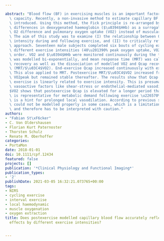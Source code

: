 ---
abstract: "Blood flow (BF) in exercising muscles is an important factor for exercise\
  \ capacity. Recently, a non-invasive method to estimate capillary BF (Qcap) was\
  \ introduced. Using this method, the Fick principle is re-arranged by using relative\
  \ differences in deoxygenated haemoglobin ($\u0394$HHb) as a surrogate for arteriovenous\
  \ O2 difference and pulmonary oxygen uptake (VO2) instead of muscular oxygen uptake.\
  \ The aim of this study was to examine (I) the relationship between Qcap and exercise\
  \ intensity during and following exercise, and (II) to critically reflect the Qcap\
  \ approach. Seventeen male subjects completed six bouts of cycling exercise with\
  \ different exercise intensities (40\u201390% peak oxygen uptake, VO2peak) in randomized\
  \ order. VO2 and $\u0394$HHb were monitored continuously during the trail. Qcap\
  \ was modelled bi-exponentially, and mean response time (MRT) was calculated during\
  \ recovery as well as the dissociation of modelled VO2 and Qcap recovery kinetics\
  \ (MRT/$\u03C4$VO2). End-exercise Qcap increased continuously with exercise intensity.\
  \ This also applied to MRT. Postexercise MRT/$\u03C4$VO2 increased from 40 to 60%\
  \ VO2peak but remained stable thereafter. The results show that Qcap response to\
  \ exercise is linearly related to exercise intensity. This is presumably due to\
  \ vasoactive factors like shear-stress or endothelial-mediated vasodilation. MRT/$\u03C4\
  $VO2 shows that postexercise Qcap is elevated for a longer period than VO2, which\
  \ is representative for metabolic demand following exercise \u226570% VO2peak. This\
  \ is a hint for prolonged local vasodilation. According to previous studies, Qcap\
  \ could not be modelled properly in some cases, which is a limitation to the method\
  \ and therefore has to be interpreted with caution."
authors:
- "Fabian St\xF6cker"
- C. Von Oldershausen
- Florian Kurt Paternoster
- Thorsten Schulz
- Renate M. Oberhoffer
categories:
- PortaMon
date: 2018-01-01
doi: 10.1111/cpf.12434
featured: false
projects: []
publication: '*Clinical Physiology and Functional Imaging*'
publication_types:
- '2'
publishDate: 2021-03-05 16:32:21.073765+00:00
tags:
- NIRS
- cycling exercise
- interval exercise
- local haemodynamic
- muscle oxygenation
- oxygen extraction
title: Does postexercise modelled capillary blood flow accurately reflect cardiovascular
  effects by different exercise intensities?

---
